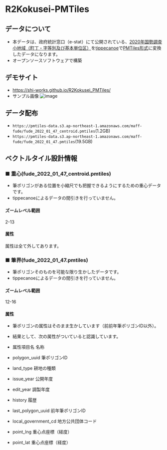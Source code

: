 # R2Kokusei-PMTiles

## データについて
- 本データは、政府統計窓口（e-stat）にて公開されている、[2020年国勢調査小地域（町丁・字等別及び基本単位区）](https://www.e-stat.go.jp/gis/statmap-search?page=1&type=2&aggregateUnitForBoundary=A&toukeiCode=00200521)を[tippecanoe](https://github.com/felt/tippecanoe)で[PMTiles形式](https://github.com/protomaps/PMTiles)に変換したデータになります。
- オープンソースソフトウェアで構築

## デモサイト
- https://shi-works.github.io/R2Kokusei_PMTiles/
- サンプル画像
![image](https://user-images.githubusercontent.com/71203808/227701862-d0b34585-7b7e-47b6-bbfc-422752494cd7.png)

## データ配布
- `https://pmtiles-data.s3.ap-northeast-1.amazonaws.com/maff-fude/fude_2022_01_47_centroid.pmtiles`(1.2GB)
- `https://pmtiles-data.s3.ap-northeast-1.amazonaws.com/maff-fude/fude_2022_01_47.pmtiles`(19.5GB)

## ベクトルタイル設計情報
### ■ 重心(fude_2022_01_47_centroid.pmtiles)
- 筆ポリゴンがある位置を小縮尺でも把握できるようにするための重心データです。
- tippecanoeによるデータの間引きを行っていません。

#### ズームレベル範囲
2-13

#### 属性
属性は全て外してあります。

### ■ 筆界(fude_2022_01_47.pmtiles)
- 筆ポリゴンそのものを可能な限り生かしたデータです。
- tippecanoeによるデータの間引きを行っていません。

#### ズームレベル範囲
12-16

#### 属性
- 筆ポリゴンの属性はそのまま生かしています（前前年筆ポリゴンID以外）。
- 結果として、次の属性がついていると認識しています。

- 属性項目名 名称
- polygon_uuid 筆ポリゴンID
- land_type 耕地の種類
- issue_year 公開年度
- edit_year 調製年度
- history 履歴
- last_polygon_uuid 前年筆ポリゴンID
- local_government_cd 地方公共団体コード
- point_lng 重心点座標（経度）
- point_lat 重心点座標（経度）
